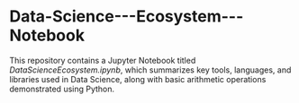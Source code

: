 # Data-Science---Ecosystem---Notebook
This repository contains a Jupyter Notebook titled *DataScienceEcosystem.ipynb*, which summarizes key tools, languages, and libraries used in Data Science, along with basic arithmetic operations demonstrated using Python.
